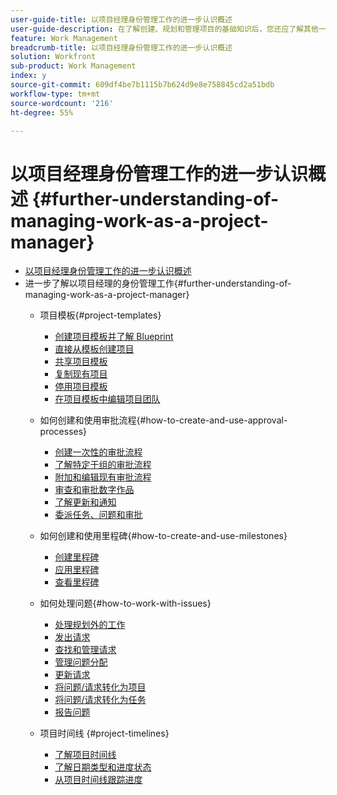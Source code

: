 ```yaml
---
user-guide-title: 以项目经理身份管理工作的进一步认识概述
user-guide-description: 在了解创建、规划和管理项目的基础知识后，您还应了解其他一些事项才能充分利用Workfront。
feature: Work Management
breadcrumb-title: 以项目经理身份管理工作的进一步认识概述
solution: Workfront
sub-product: Work Management
index: y
source-git-commit: 609df4be7b1115b7b624d9e8e758845cd2a51bdb
workflow-type: tm+mt
source-wordcount: '216'
ht-degree: 55%

---
```




# 以项目经理身份管理工作的进一步认识概述 {#further-understanding-of-managing-work-as-a-project-manager}

+ [以项目经理身份管理工作的进一步认识概述](overview.md)
+ 进一步了解以项目经理的身份管理工作{#further-understanding-of-managing-work-as-a-project-manager}
   + 项目模板{#project-templates}
      + [创建项目模板并了解 Blueprint](create-a-project-template.md)
      + [直接从模板创建项目](create-a-project-directly-from-a-template.md)
      + [共享项目模板](share-a-project-template.md)
      + [复制现有项目](copy-an-existing-project.md)
      + [停用项目模板](deactivate-a-project-template.md)
      + [在项目模板中编辑项目团队](edit-the-project-team-in-a-project-template.md)

   + 如何创建和使用审批流程{#how-to-create-and-use-approval-processes}
      + [创建一次性的审批流程](create-a-single-use-approval-process.md)
      + [了解特定于组的审批流程](group-specific-approval-processes.md)
      + [附加和编辑现有审批流程](attach-and-edit-existing-approval-processes.md)
      + [审查和审批数字作品](review-and-approve-digital-work.md)
      + [了解更新和通知](understand-updates-and-notifications.md)
      + [委派任务、问题和审批](delegate-approvals.md)

   + 如何创建和使用里程碑{#how-to-create-and-use-milestones}
      + [创建里程碑](creating-milestones.md)
      + [应用里程碑](apply-milestones.md)
      + [查看里程碑](view-milestones.md)

   + 如何处理问题{#how-to-work-with-issues}
      + [处理规划外的工作](handle-unplanned-work.md)
      + [发出请求](make-a-request.md)
      + [查找和管理请求](find-requests.md)
      + [管理问题分配](manage-issue-assignments.md)
      + [更新请求](update-a-request.md)
      + [将问题/请求转化为项目](create-a-project-from-a-request.md)
      + [将问题/请求转化为任务](convert-issues-to-other-work-items.md)
      + [报告问题](report-on-issues.md)

   + 项目时间线 {#project-timelines}
      + [了解项目时间线](understand-project-timelines.md)
      + [了解日期类型和进度状态](understand-task-dates-and-progress-status.md)
      + [从项目时间线跟踪进度](track-work-progress-from-the-project-timeline.md)


